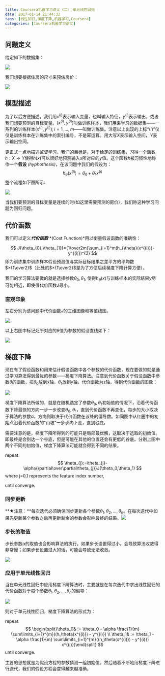 ```yaml
---
title: Coursera机器学习讲义（二）：单元线性回归
date: 2017-01-14 21:44:32
tags: [线性回归,梯度下降,机器学习,Coursera]
categories: [Coursera机器学习讲义]
---
```


## 问题定义

给定如下的数据集：

![](datas.png)

我们想要根据住房的尺寸来预估房价：

![](problem.png)

## 模型描述

为了以后方便描述，我们用$x^{(i)}​$表示输入变量，也叫输入特征，$y^{(i)}​$表示输出，或者我们想要预测的目标变量。$(x^{(i)},y^{(i)})​$叫做训练样本，我们用来学习的数据集——一系列的训练样本$(x^{(i)},y^{(i)});i=1,...,m​$——叫做训练集。注意以上出现的上标“$(i)​$”仅仅是训练样本在训练集中的索引编号，不是幂运算。用大写$X​$表示输入空间，$Y​$表示输出空间。

更正式一点地描述监督学习，我们的目标是，对于给定的训练集，习得一个函数$h:X→Y$使得$h(x)$可以很好地预测输入$x$所对应的$y$值。这个函数$h$被习惯性地称作一个**假设** *(hyphothesis)*，在该问题中我们的假设为：			
$$
h_{\theta}(x^{(i)})= \theta_{0} + \theta_{1} x^{(i)}
$$
整个流程如下图所示:

![](model-representation.png)

当我们要预测的目标变量是连续的时(如这里需要预测的房价)，我们称这种学习问题为回归问题。

## 代价函数

我们可以定义***代价函数*** *(Cost Function)*用以衡量假设函数的准确性：

$$
J(\theta_{0},\theta_{1})={1\over2m}\sum_{i=1}^m(h_{\theta}(x^{(i)})-y^{(i)})^{2}
$$
即为训练集中训练样本假设预测值与实际目标结果之差平方的平均数$×{1\over2}$（此处的$×{1\over2}$是为了方便后续梯度下降计算方便）。

我们的学习算法要做的就是选择参数$\theta_0,\theta_1$, 使得$h_{\theta}(x)$与训练样本的实际结果$y$尽可能相近，即使得代价函数$J$最小。

### 直观印象

左右分别为该问题中代价函数$J$的三维图像和等值线图。

![](cost-intuition.png)

以上右图中标记处所对应的$\theta$值为参数的假设直线如下：

![](predict-line.png)

## 梯度下降

现在有了假设函数和用来估计假设函数中各个参数的代价函数，现在要做的就是通过学习算法得到最优的参数——梯度下降算法。注意到代价函数关于假设函数中参数$\theta$的函数，把$\theta_0$放到x轴，$\theta_1$放到y轴，代价函数为z轴，得到代价函数的图像：

![](cost-graph.png)

梯度下降算法所做的，就是在随机选定了参数$\theta_0,\theta_1$初始值的情况下，沿着代价函数下降最快的方向一步一步改变$\theta_0,\theta_1$，直到代价函数不再变化，每步的大小取决于算法的参数$\alpha$，方向则取决于代价函数在该处的偏导数。如同图中从红圈中的初始点沿着代价函数的"山坡"一步步向下走，直到谷底。

需要注意的是，梯度下降所得到的可能只是局部最优解，这取决于选取的初始值。即最终是会到达一个谷底，但是可能在其他的位置还会有更低的谷底。分别上图中两个不同的初始值，梯度下降算法可能就会得到不同的结果。

repeat:
$$
\theta_{j}:=\theta_{j}-\alpha{\partial\over\partial\theta_{j}}J(\theta_0,\theta_1)
$$
where j=0,1 represents the feature index number,

until converge.

### 同步更新

**★注意：**每次迭代必须确保同步更新各个参数$\theta_1,\theta_2,...,\theta_n$。在每次迭代中如果先更新某个参数之后再更新剩余的参数会影响最终的结果。![](simutaneously-update.png)

### 步长的取值

步长参数$\alpha$的取值也会影响算法的执行。如果步长设置得过小，会导致算法收敛得非常慢；如果步长设置过大的话，可能会导致无法收敛。

![](setting-alpha.png)

### 应用于单元线性回归

当在单元线性回归中应用梯度下降算法时，主要就是在每次迭代中求出线性回归的代价函数对于每个参数$\theta_1,\theta_2,...,\theta_n$的偏导：

![](partial-derivative.png)

则对于单元线性回归，梯度下降算法的形式为：

 repeat:
$$
\begin{split}\theta_0& := \theta_0 - \alpha \frac{1}{m} \sum\limits_{i=1}^{m}((h_\theta(x^{(i)}) - y^{(i)}) \\
\theta_1& := \theta_1 - \alpha \frac{1}{m} \sum\limits_{i=1}^{m}((h_\theta(x^{(i)}) - y^{(i)}) x^{(i)})\end{split}
$$
until converge.

主要的思想就是为假设方程的参数猜测一组初始值，然后随着不断地用梯度下降进行迭代，我们的假设方程会变得越来越准确。